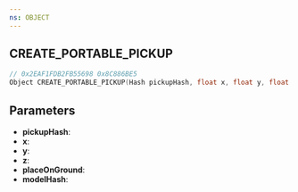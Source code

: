 ```yaml
---
ns: OBJECT
---
```

## CREATE_PORTABLE_PICKUP

```c
// 0x2EAF1FDB2FB55698 0x8C886BE5
Object CREATE_PORTABLE_PICKUP(Hash pickupHash, float x, float y, float z, BOOL placeOnGround, Hash modelHash);
```

## Parameters
* **pickupHash**:
* **x**:
* **y**:
* **z**:
* **placeOnGround**:
* **modelHash**:

